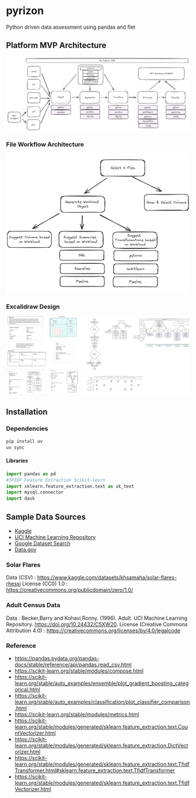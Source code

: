 # pyrizon
Python driven data assessment using pandas and flet

## Platform MVP Architecture

![Platform MVP Architecture](.images/mvp_architecture.png)

### File Workflow Architecture

![File Workflow Architecture](.images/file_workflow.png)

### Excalidraw Design

![Excalidraw Design](.images/ml_pipelines.excalidraw.svg)

## Installation

### Dependencies

```bash
pip install uv
uv sync
```

#### Libraries

```python
import pandas as pd
#TFIDF Feature Extraction Scikit-learn
import sklearn.feature_extraction.text as sk_text
import mysql.connector
import dask
```

## Sample Data Sources

- [Kaggle](https://www.kaggle.com/datasets)
- [UCI Machine Learning Repository](https://archive.ics.uci.edu/ml/index.php)
- [Google Dataset Search](https://datasetsearch.research.google.com/)
- [Data.gov](https://www.data.gov/)

### Solar Flares

Data (CSV) : https://www.kaggle.com/datasets/khsamaha/solar-flares-rhessi
License (CC0) 1.0 :  https://creativecommons.org/publicdomain/zero/1.0/

### Adult Census Data

Data : Becker,Barry and Kohavi,Ronny. (1996). Adult. UCI Machine Learning Repository. https://doi.org/10.24432/C5XW20.
License (Creative Commons Attribution 4.0) : https://creativecommons.org/licenses/by/4.0/legalcode

### Reference

- https://pandas.pydata.org/pandas-docs/stable/reference/api/pandas.read_csv.html
- https://scikit-learn.org/stable/modules/compose.html
- https://scikit-learn.org/stable/auto_examples/ensemble/plot_gradient_boosting_categorical.html
- https://scikit-learn.org/stable/auto_examples/classification/plot_classifier_comparison.html
- https://scikit-learn.org/stable/modules/metrics.html
- https://scikit-learn.org/stable/modules/generated/sklearn.feature_extraction.text.CountVectorizer.html
- https://scikit-learn.org/stable/modules/generated/sklearn.feature_extraction.DictVectorizer.html
- https://scikit-learn.org/stable/modules/generated/sklearn.feature_extraction.text.TfidfTransformer.html#sklearn.feature_extraction.text.TfidfTransformer
- https://scikit-learn.org/stable/modules/generated/sklearn.feature_extraction.text.TfidfVectorizer.html